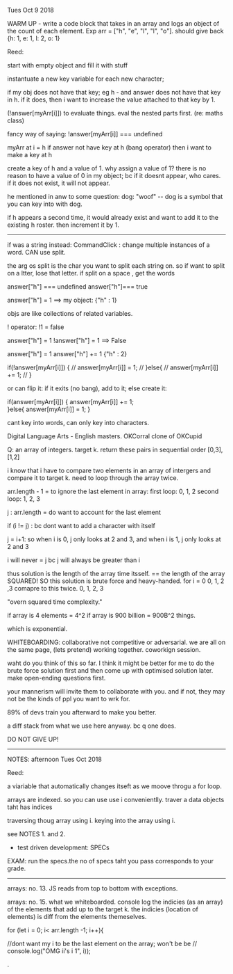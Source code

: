 Tues Oct 9 2018

WARM UP - write a code block that takes in an array and logs an object of the count of each element. Exp arr = ["h", "e", "l", "l", "o"]. should give back {h: 1, e: 1, l: 2, o: 1}


Reed:

start with empty object and fill it with stuff

instantuate a new key variable for each new character;

if my obj does not have that key; eg h - and answer does not have that key in h. if it does, then i want to increase the value attached to that key by 1.

(!answer[myArr[i]])
to evaluate things. eval the nested parts first. (re: maths class)

fancy way of saying:
!answer[myArr[i]] === undefined

myArr at i = h
if answer not have key at h (bang operator) then i want to make a key at h

create a key of h and a value of 1. why assign a value of 1? there is no reason to have a value of 0 in my object; bc if it doesnt appear, who cares. if it does not exist, it will not appear.


he mentioned in anw to some question:
dog: "woof" -- dog is a symbol that you can key into with dog.

if h appears a second time, it would already exist and want to add it to the existing h roster.
then increment it by 1.

----

if was a string instead:
CommandClick : change multiple instances of a word. CAN use split.

the arg os split is the char you want to split each string on. so if want to split on a ltter, lose that letter. if split on a space , get the words


answer["h"] === undefined
answer["h"]=== true

answer["h"] = 1
==> my object:
{"h" : 1}

objs are like collections of related variables.

! operator:
!1 = false

answer["h"] = 1
!answer["h"] = 1 ==> False

answer["h"] = 1
answer["h"] += 1
{"h" : 2}


if(!answer[myArr[i]]) {
//     answer[myArr[i]] = 1;
//   }else{
//     answer[myArr[i]] += 1;
//   }

or can flip it:
if it exits (no bang), add to it; else create it:

if(answer[myArr[i]]) {
  answer[myArr[i]] += 1;  
}else{
  answer[myArr[i]] = 1;
}

cant key into words, can only key into characters.


Digital Language Arts - English masters.
OKCorral clone of OKCupid



Q:
an array of integers. target k.
return these pairs in sequential order [0,3], [1,2]

i know that i have to compare two elements in an array of intergers and compare it to target k.
need to loop through the array twice.

arr.length - 1 = to ignore the last element in array:
first loop: 0, 1, 2
second loop: 1, 2, 3

j : arr.length = do want to account for the last element

if (i != j) : bc dont want to add a character with itself

j = i+1:
so when i is 0, j only looks at 2 and 3, and when i is 1, j only looks at 2 and 3

i will never = j bc j will always be greater than i

thus solution is the length of the array time itsself. == the length of the array SQUARED!
SO this solution is brute force and heavy-handed.
for i = 0
0, 1, 2 ,3   comapre to this twice.
0, 1, 2, 3

"overn squared time complexity."

if array is 4 elements = 4^2
if array is 900 billion = 900B^2 things.

which is exponential.


WHITEBOARDING:
collaborative not competitive or adversarial. we are all on the same page, (lets pretend) working together. coworkign session.

waht do you think of this so far.
I think it might be better for me to do the brute force solution first and then come up with optimised solution later.
make open-ending questions first.

your mannerism will invite them to collaborate with you. and if not, they may not be the kinds of ppl you want to wrk for.

89% of devs train you afterward to make you better.

a diff stack from what we use here anyway. bc q one does.

DO NOT GIVE UP!



-- -- -- -- --

NOTES: afternoon Tues Oct 2018

Reed:

a viariable that automatically changes itseft as we moove throgu a for loop.

arrays are indexed. so you can use use i convenientlly. traver a data objects taht has indices

traversing thoug array using i.
keying into the array using i.

see NOTES 1. and 2.

* test driven development: SPECs

EXAM:
run the specs.the no of specs taht you pass corresponds to your grade.

-- -- --- -- -- --- -- --- ---- ---
arrays: no. 13.
JS reads from top to bottom with exceptions.

arrays: no. 15. what we whiteboarded.
console log the indicies (as an array) of the elements that add up to the target k.
the indicies (location of elements) is diff from the elements themeselves.

for (let i = 0; i< arr.length -1; i++){

//dont want my i to be the last element on the array; won't be be
  // console.log("OMG ii's i 1", i));

.
